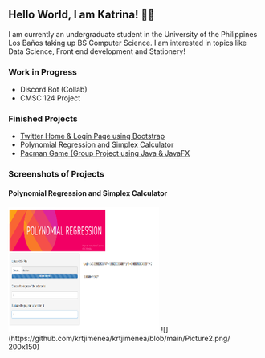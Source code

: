 ## Hello World, I am Katrina! :woman_technologist:

I am currently an undergraduate student in the University of the Philippines Los Baños taking up BS Computer Science. I am interested in topics like Data Science, Front end development and Stationery! 

### Work in Progress       
   * Discord Bot (Collab)  
   * CMSC 124 Project      
 
     
### Finished Projects                                                                                                                                               
   * [Twitter Home & Login Page using Bootstrap](https://github.com/krtjimenea/exercise-1-twitter-bootstrap/ "Twitter Home & Login Page using Bootstrap")            
   * [Polynomial Regression and Simplex Calculator](https://jimenea-cs150-project.shinyapps.io/HomePage/ "Polynomial Regression and Simplex Calculator") 
   * [Pacman Game (Group Project using Java & JavaFX](https://github.com/krtjimenea/CMSC-22-PACMAN-FINAL-PROJECT "[Pacman Game (Group Project using Java/JavaFX")    
 
 
     
### Screenshots of Projects
   #### Polynomial Regression and Simplex Calculator
   <img src="https://github.com/krtjimenea/krtjimenea/blob/main/Picture1.png" width="300" height="250">
   ![](https://github.com/krtjimenea/krtjimenea/blob/main/Picture2.png/ 200x150)
